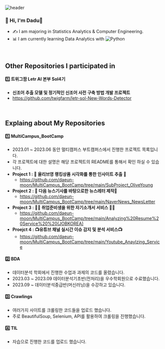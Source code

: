 ![header](https://capsule-render.vercel.app/api?type=egg&color=auto&height=330&section=header&text=Dadu's%20%20DataAnalytics&fontSize=50)

### 👋 Hi, I'm Dadu🌙

- ✍ I am majoring in Statistics Analytics & Computer Engineering. 
- 📊 I am currently learning Data Analytics with  ![Python](https://img.shields.io/badge/python-3670A0?style=for-the-badge&logo=python&logoColor=ffdd54)

&nbsp;
&nbsp;

## Other Repositories I participated in 
#### 1️⃣ 트위그팜 Letr AI 본부 Sol4기 
- **신조어 추출 모델 및 정기적인 신조어 사전 구축 방법 개발 프로젝트**
- https://github.com/twigfarm/letr-sol-New-Words-Detector



&nbsp;

## Explaing about My Repositories 

#### 1️⃣ MultiCampus_BootCamp
- 2023.01 ~ 2023.06 동안 멀티캠퍼스 부트캠퍼스에서 진행한 프로젝트 목록입니다.
- 각 프로젝트에 대한 설명은 해당 프로젝트의 README를 통해서 확인 하실 수 있습니다.
- **Project 1 : 🌱 올리브영 랭킹상품 시각화를 통한 인사이트 추출 🌱**
  -  https://github.com/daeun-moon/MultiCampus_BootCamp/tree/main/SubProject_OliveYoung
- **Project 2 : 📰 다음 뉴스기사를 바탕으로한 뉴스레터 제작📰**
  - https://github.com/daeun-moon/MultiCampus_BootCamp/tree/main/NaverNews_NewsLetter
- **Project 3 : 👨‍🎓 취업준비생을 위한 자기소개서 서비스 👨‍🎓**
  - https://github.com/daeun-moon/MultiCampus_BootCamp/tree/main/Analyzing%20Resume%20Service%20%20(JOBKOREA)
- **Proejct 4 : 📺유튜브 채널 실시간 이슈 감지 및 분석 서비스📺**
  - https://github.com/daeun-moon/MultiCampus_BootCamp/tree/main/Youtube_Anaylzing_Service

#### 2️⃣ BDA
- 데이터분석 학회에서 진행한 수업과 과제의 코드를 올렸습니다.
- 2023.03 ~ 2023.09 데이터분석기초반(전처리)을 우수학회원으로 수료했습니다.
- 2023.09 ~ 데이터분석중급반(머신러닝)을 수강하고 있습니다.

#### 3️⃣ Crawlings
- 여러가지 사이트를 크롤링한 코드들을 업로드 했습니다.
- 주로 BeautifulSoup, Selenium, API를 활용하여 크롤링을 진행했습니다.

#### 4️⃣ TIL
- 자습으로 진행한 코드를 업로드 했습니다. 




